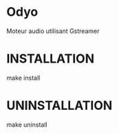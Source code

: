 # Odyo
Moteur audio utilisant Gstreamer

INSTALLATION
============
make install

UNINSTALLATION
==============
make uninstall

